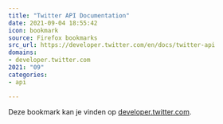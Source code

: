 ```yaml
---
title: "Twitter API Documentation"
date: 2021-09-04 18:55:42
icon: bookmark
source: Firefox bookmarks
src_url: https://developer.twitter.com/en/docs/twitter-api
domains:
- developer.twitter.com
2021: "09"
categories:
- api

---
```

Deze bookmark kan je vinden op [developer.twitter.com](https://developer.twitter.com/en/docs/twitter-api).
